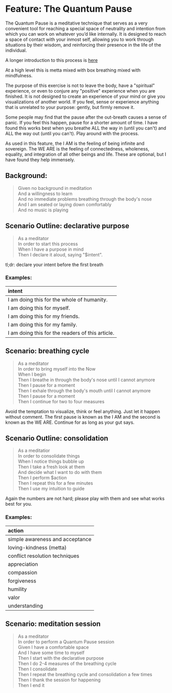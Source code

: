 # Feature: The Quantum Pause

The Quantum Pause is a meditative technique that serves as a very convenient
tool for reaching a special space of neutrality and intention from which you
can work on whatever you’d like internally. It is designed to reach a space 
of contact with your inmost self, allowing you to work through situations by 
their wisdom, and reinforcing their presence in the life of the individual.

A longer introduction to this process is [here](http://wespenre.com/pdf/Appendix-cognitive-section-quantum-pause-breathing-exercise.pdf)

At a high level this is metta mixed with box breathing mixed with mindfulness.

The purpose of this exercise is not to leave the body, have a "spiritual"
experience, or even to conjure any "positive" experience when you are finished.
It is not designed to create an experience of your mind or give you 
visualizations of another world. If you feel, sense or experience anything
that is unrelated to your purpose: gently, but firmly remove it.

Some people may find that the pause after the out-breath causes a sense of
panic. If you feel this happen, pause for a shorter amount of time. I have
found this works best when you breathe ALL the way in (until you can't) and
ALL the way out (until you can't). Play around with the process.

As used in this feature, the I AM is the feeling of being infinite and
sovereign. The WE ARE is the feeling of connectedness, wholeness, equality,
and integration of all other beings and life. These are optional, but I have
found they help immensely.

## Background:

> Given no background in meditation  
> And a willingness to learn  
> And no immediate problems breathing through the body's nose  
> And I am seated or laying down comfortably  
> And no music is playing

## Scenario Outline: declarative purpose

> As a meditator  
> In order to start this process  
> When I have a purpose in mind  
> Then I declare it aloud, saying "$intent".
    
tl;dr: declare your intent before the first breath
    
### Examples:

| intent                                           |
| :----------------------------------------------- |
| I am doing this for the whole of humanity.       |
| I am doing this for myself.                      |
| I am doing this for my friends.                  |
| I am doing this for my family.                   |
| I am doing this for the readers of this article. |

## Scenario: breathing cycle

> As a meditator  
> In order to bring myself into the Now  
> When I begin  
> Then I breathe in through the body's nose until I cannot anymore  
> Then I pause for a moment  
> Then I exhale through the body's mouth until I cannot anymore  
> Then I pause for a moment  
> Then I continue for two to four measures

Avoid the temptation to visualize, think or feel anything. Just let it happen without comment. The first pause is known as the I AM and the second is known as the WE ARE. Continue for as long as your gut says.
    
## Scenario Outline: consolidation

> As a meditatior  
> In order to consolidate things  
> When I notice things bubble up  
> Then I take a fresh look at them  
> And decide what I want to do with them  
> Then I perform $action  
> Then I repeat this for a few minutes  
> Then I use my intuition to guide

Again the numbers are not hard; please play with them and see what works best for you.

### Examples:

| action                          |
| :------------------------------ |
| simple awareness and acceptance |
| loving-kindness (metta)         |
| conflict resolution techniques  |
| appreciation                    |
| compassion                      |
| forgiveness                     |
| humility                        |
| valor                           |
| understanding                   |

## Scenario: meditation session

> As a meditator  
> In order to perform a Quantum Pause session  
> Given I have a comfortable space  
> And I have some time to myself  
> Then I start with the declarative purpose  
> Then I do 2-4 measures of the breathing cycle  
> Then I consolidate  
> Then I repeat the breathing cycle and consolidation a few times  
> Then I thank the session for happening  
> Then I end it
